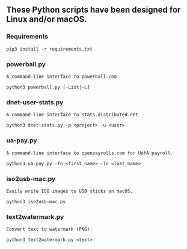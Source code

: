 ## These Python scripts have been designed for Linux and/or macOS.

### Requirements 
```
pip3 install -r requirements.txt
```

### powerball.py 
`A command-line interface to powerball.com`
```
python3 powerball.py [-List|-L]
```
    
### dnet-user-stats.py
`A command-line interface to stats.distributed.net`
```
python3 dnet-stats.py -p <project> -u <user>
```
### ua-pay.py
`A command-line interface to openpayrolls.com for UofA payroll.`
```
python3 ua-pay.py -fn <first_name> -ln <last_name>
```
### iso2usb-mac.py
`Easily write ISO images to USB sticks on macOS.`
```
python3 iso2usb-mac.py
```
### text2watermark.py
`Convert text to watermark (PNG).`
```
python3 text2watermark.py <text>
```
